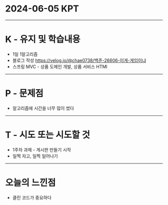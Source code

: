 # 2024-06-05 KPT
---
# K - 유지 및 학습내용

- 1일 1알고리즘
- 블로그 작성 https://velog.io/@chae0738/백준-26606-이게-게임이냐
- 스프링 MVC - 상품 도메인 개발, 상품 서비스 HTMl

---
# P - 문제점

- 알고리즘에 시간을 너무 많이 썼다

---
# T - 시도 또는 시도할 것

- 1주차 과제 - 게시판 만들기 시작
- 일찍 자고, 일찍 일어나기

---
# 오늘의 느낀점

- 클린 코드가 중요하다